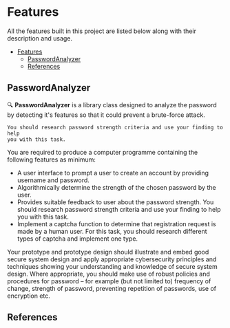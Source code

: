 # Features

All the features built in this project are listed below along with their description and usage.

- [Features](#features)
  - [PasswordAnalyzer](#passwordanalyzer)
  - [References](#references)

## PasswordAnalyzer

🔍 **PasswordAnalyzer** is a library class designed to analyze the password by detecting it's features so that it could prevent a brute-force attack.

```Note
You should research password strength criteria and use your finding to help
you with this task.
```

You are required to produce a computer programme containing the following
features as minimum:

- A user interface to prompt a user to create an account by providing username and password.
- Algorithmically determine the strength of the chosen password by the user.
- Provides suitable feedback to user about the password strength. You should research password strength criteria and use your finding to help you with this task.
- Implement a captcha function to determine that registration request is made by a human user. For this task, you should research different types of captcha and implement one type.

Your prototype and prototype design should illustrate and embed good secure system design and apply appropriate cybersecurity principles and techniques showing your understanding and knowledge of secure system design. Where appropriate, you should make use of robust policies and procedures for password – for example (but not limited to) frequency of change, strength of password, preventing repetition of passwords, use of encryption etc.

## References
